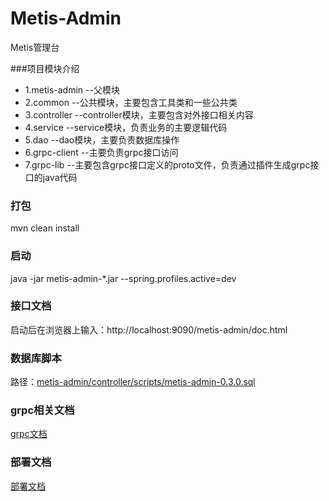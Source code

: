 # Metis-Admin

Metis管理台

###项目模块介绍
+ 1.metis-admin --父模块
+ 2.common --公共模块，主要包含工具类和一些公共类
+ 3.controller --controller模块，主要包含对外接口相关内容
+ 4.service --service模块，负责业务的主要逻辑代码
+ 5.dao --dao模块，主要负责数据库操作
+ 6.grpc-client --主要负责grpc接口访问
+ 7.grpc-lib --主要包含grpc接口定义的proto文件，负责通过插件生成grpc接口的java代码

### 打包
mvn clean install

### 启动
java -jar metis-admin-*.jar --spring.profiles.active=dev

### 接口文档
启动后在浏览器上输入：http://localhost:9090/metis-admin/doc.html

### 数据库脚本
路径：[metis-admin/controller/scripts/metis-admin-0.3.0.sql](./controller/scripts/metis-admin-0.3.0.sql)

### grpc相关文档
[grpc文档](./grpc-lib/README.MD)

### 部署文档
[部署文档](./部署文档.MD)